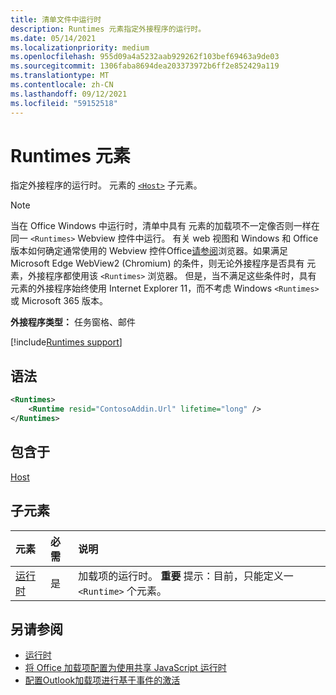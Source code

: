 ```yaml
---
title: 清单文件中运行时
description: Runtimes 元素指定外接程序的运行时。
ms.date: 05/14/2021
ms.localizationpriority: medium
ms.openlocfilehash: 955d09a4a5232aab929262f103bef69463a9de03
ms.sourcegitcommit: 1306faba8694dea203373972b6ff2e852429a119
ms.translationtype: MT
ms.contentlocale: zh-CN
ms.lasthandoff: 09/12/2021
ms.locfileid: "59152518"
---
```

# <a name="runtimes-element"></a>Runtimes 元素

指定外接程序的运行时。 元素的 [`<Host>`](host.md) 子元素。

> [!NOTE]
> 当在 Office Windows 中运行时，清单中具有 元素的加载项不一定像否则一样在同一 `<Runtimes>` Webview 控件中运行。 有关 web 视图和 Windows 和 Office 版本如何确定通常使用的 Webview 控件Office[请参阅](../../concepts/browsers-used-by-office-web-add-ins.md)浏览器。如果满足Microsoft Edge WebView2 (Chromium) 的条件，则无论外接程序是否具有 元素，外接程序都使用该 `<Runtimes>` 浏览器。 但是，当不满足这些条件时，具有 元素的外接程序始终使用 Internet Explorer 11，而不考虑 Windows `<Runtimes>` 或 Microsoft 365 版本。

**外接程序类型：** 任务窗格、邮件

[!include[Runtimes support](../../includes/runtimes-note.md)]

## <a name="syntax"></a>语法

```XML
<Runtimes>
    <Runtime resid="ContosoAddin.Url" lifetime="long" />
</Runtimes>
```

## <a name="contained-in"></a>包含于

[Host](host.md)

## <a name="child-elements"></a>子元素

|  元素 |  必需  |  说明  |
|:-----|:-----|:-----|
| [运行时](runtime.md) | 是 |  加载项的运行时。 **重要** 提示：目前，只能定义一 `<Runtime>` 个元素。 |

## <a name="see-also"></a>另请参阅

- [运行时](runtime.md)
- [将 Office 加载项配置为使用共享 JavaScript 运行时](../../develop/configure-your-add-in-to-use-a-shared-runtime.md)
- [配置Outlook加载项进行基于事件的激活](../../outlook/autolaunch.md)
